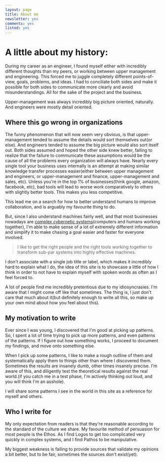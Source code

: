 ```yaml
---
layout: page
title: About me
newsletter: yes
comments: yes
listed: yes
---
```


# A little about my history:

During my career as an engineer, I found myself either with incredibly different thoughts than my peers, or working between upper management and engineering. This forced me to juggle completely different points-of-view, goals, problems, and ideas. I had to conciliate both sides and make it possible for both sides to communicate more clearly and avoid misunderstandings. All for the sake of the project and the business.

Upper-management was always incredibly big picture oriented, naturally. And engineers were mostly detail oriented.

## Where this go wrong in organizations

The funny phenomenon that will now seem very obvious, is that upper-management tended to assume the details would sort themselves out(or else). And engineers tended to assume the big picture would also sort itself out. Both sides assumed and hoped the other side knew better, failing to realize that the failure to communicate these assumptions would be the cause of all the problems every organization will always have. Nearly every single tool your business uses internally is an attempt at making similar knowledge transfer processes easier(either between upper management and engineers, or upper-management and finance, upper-management and sales, etc). Unless you're in the top 1% of businesses(think google, amazon, facebook, etc), bad tools will lead to worse work comparatively to others with slightly better tools. This makes you less competitive.

This lead me on a search for how to better understand humans to improve collaboration, and is arguably my favourite thing to do.

But, since I also understand machines fairly well, and that most businesses nowadays are <a href="https://scholar.google.no/scholar?q=complex+cybernetic+systems&hl=en&as_sdt=0&as_vis=1&oi=scholart" target="_BLANK">complex cybernetic systems</a>(computers and humans working together), I'm able to make sense of a lot of extremely different information and simplify it to make chasing a goal easier and faster for everyone involved.

> I like to get the right people and the right tools working together to transform sub-par systems into highly effective machines.

I don't associate with a single job title or label, which makes it incredibly hard to explain what I do, the idea of this site is to showcase a little of how I think in order to not have to explain myself with spoken words as often as I feel forced to.

A lot of people find me incredibly pretentious due to my idiosyncrasies. I'm aware that I might come off like that sometimes. The thing is, I just don't care that much about it(but definitely enough to write all this, so make up your own mind about how you feel about this).

## My motivation to write

Ever since I was young, I discovered that I'm good at picking up patterns. So, I spent a lot of time trying to pick up more patterns, and even patterns of the patterns. If I figure out how something works, I proceed to document my findings, and move onto something else.

When I pick up some patterns, I like to make a rough outline of them and systematically apply them to things other than where I discovered them. Sometimes the results are insanely dumb, other times insanely precise. I'm aware of this, and diligently test the theoretical results against the real world.(if you catch me in a test phase, I'm actively thinking out loud, and you will think I'm an asshole).

I will share some patterns I see in the world in this site as a reference for myself and others.

## Who I write for

My only expectation from readers is that they're reasonable according to the standard of the culture we share. My favourite method of persuasion for most people is the Ethos. As I find Logos to get too complicated very quickly in complex systems, and I find Pathos to be manipulative.

My biggest weakness is failing to provide sources that validate my opinions a bit better, but to be fair, sometimes the sources don't exist(yet).
